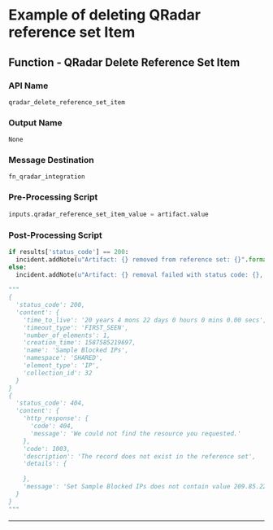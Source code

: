 <!--
    DO NOT MANUALLY EDIT THIS FILE
    THIS FILE IS AUTOMATICALLY GENERATED WITH resilient-circuits codegen
-->

# Example of deleting QRadar reference set Item

## Function - QRadar Delete Reference Set Item

### API Name
`qradar_delete_reference_set_item`

### Output Name
`None`

### Message Destination
`fn_qradar_integration`

### Pre-Processing Script
```python
inputs.qradar_reference_set_item_value = artifact.value
```

### Post-Processing Script
```python
if results['status_code'] == 200:
  incident.addNote(u"Artifact: {} removed from reference set: {}".format(artifact.value, results['content']['name']))
else:
  incident.addNote(u"Artifact: {} removal failed with status code: {}, message: {}".format(artifact.value, results['status_code'], results['content']['message']))
  
"""
{
  'status_code': 200,
  'content': {
    'time_to_live': '20 years 4 mons 22 days 0 hours 0 mins 0.00 secs',
    'timeout_type': 'FIRST_SEEN',
    'number_of_elements': 1,
    'creation_time': 1587585219697,
    'name': 'Sample Blocked IPs',
    'namespace': 'SHARED',
    'element_type': 'IP',
    'collection_id': 32
  }
}
{
  'status_code': 404,
  'content': {
    'http_response': {
      'code': 404,
      'message': 'We could not find the resource you requested.'
    },
    'code': 1003,
    'description': 'The record does not exist in the reference set',
    'details': {
      
    },
    'message': 'Set Sample Blocked IPs does not contain value 209.85.220.182 in shared'
  }
}
"""
```

---

